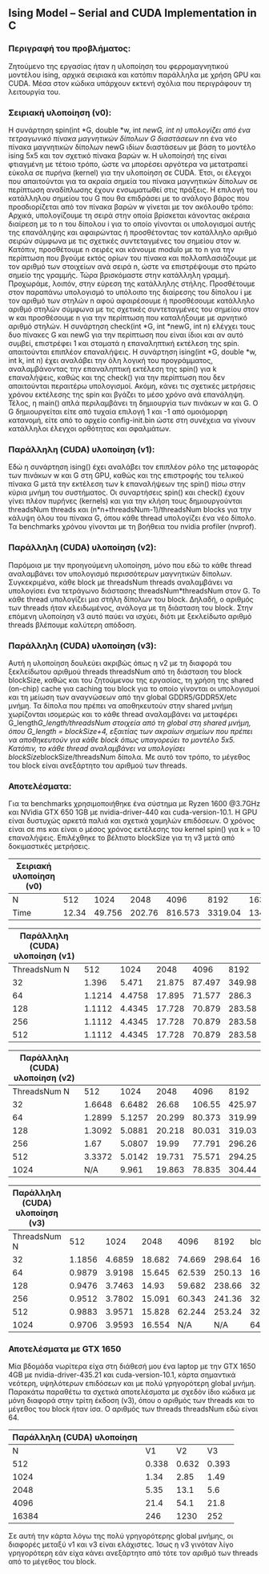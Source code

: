 ## Ising Model – Serial and CUDA Implementation in C

### Περιγραφή του προβλήματος:
Ζητούμενο της εργασίας ήταν η υλοποίηση του φερρομαγνητικού μοντέλου ising, αρχικά σειριακά και κατόπιν παράλληλα με χρήση GPU και CUDA. Μέσα στον κώδικα υπάρχουν εκτενή σχόλια που περιγράφουν τη λειτουργία του.

### Σειριακή υλοποίηση (v0):
Η συνάρτηση spin(int *G, double *w, int *newG, int n) υπολογίζει από ένα τετραγωνικό πίνακα μαγνητικών δίπολων G διαστάσεων n*n ένα νέο πίνακα μαγνητικών δίπολων newG ιδίων διαστάσεων με βάση το μοντέλο ising 5x5 και τον σχετικό πίνακα βαρών w. Η υλοποίησή της είναι φτιαγμένη με τέτοιο τρόπο, ώστε να μπορέσει αργότερα να μετατραπεί εύκολα σε πυρήνα (kernel) για την υλοποίηση σε CUDA. Έτσι, οι έλεγχοι που απαιτούνται για τα ακραία σημεία του πίνακα μαγνητικών δίπολων σε περίπτωση αναδίπλωσης έχουν ενσωματωθεί στις πράξεις. Η επιλογή του κατάλληλου σημείου του G που θα επιδράσει με το ανάλογο βάρος που προσδιορίζεται από τον πίνακα βαρών w γίνεται με τον ακόλουθο τρόπο:
Αρχικά, υπολογίζουμε τη σειρά στην οποία βρίσκεται κάνοντας ακέραια διαίρεση με το n του δίπολου i για το οποίο γίνονται οι υπολογισμοί αυτής της επανάληψης και αφαιρώντας ή προσθέτοντας τον κατάλληλο αριθμό σειρών σύμφωνα με τις σχετικές συντεταγμένες του σημείου στον w. Κατόπιν, προσθέτουμε n σειρές και κάνουμε modulo με το n για την περίπτωση που βγούμε εκτός ορίων του πίνακα και πολλαπλασιάζουμε με τον αριθμό των στοιχείων ανά σειρά n, ώστε να επιστρέψουμε στο πρώτο σημείο της γραμμής. Τώρα βρισκόμαστε στην κατάλληλη γραμμή. 
Προχωράμε, λοιπόν, στην εύρεση της κατάλληλης στήλης. Προσθέτουμε στον παραπάνω υπολογισμό το υπόλοιπο της διαίρεσης του δίπολου i με τον αριθμό των στηλών n αφού αφαιρέσουμε ή προσθέσουμε κατάλληλο αριθμό στηλών σύμφωνα με τις σχετικές συντεταγμένες του σημείου στον w και προσθέσουμε n για την περίπτωση που καταλήξουμε με αρνητικό αριθμό στηλών.
Η συνάρτηση check(int *G, int *newG, int n) ελέγχει τους δυο πίνακες G και newG για την περίπτωση που είναι ίδιοι και αν αυτό συμβεί, επιστρέφει 1 και σταματά η επαναληπτική εκτέλεση της spin. απαιτούνται επιπλέον επαναλήψεις.
Η συνάρτηση ising(int *G, double *w, int k, int n) έχει αναλάβει την όλη λογική του προγράμματος, αναλαμβάνοντας την επαναληπτική εκτέλεση της spin() για k επαναλήψεις, καθώς και της check() για την περίπτωση που δεν απαιτούνται περαιτέρω υπολογισμοί. Ακόμη, κάνει τις σχετικές μετρήσεις χρόνου εκτέλεσης της spin και βγάζει το μέσο χρόνο ανά επανάληψη.
Τέλος, η main() απλά περιλαμβάνει τη δημιουργία των πινάκων w  και G. Ο G δημιουργείται είτε από τυχαία επιλογή 1 και -1 από ομοιόμορφη κατανομή, είτε από το αρχείο config-init.bin ώστε στη συνέχεια να γίνουν κατάλληλοι έλεγχοι ορθότητας και σφαλμάτων.

### Παράλληλη (CUDA) υλοποίηση (v1):
Εδώ η συνάρτηση ising() έχει αναλάβει τον επιπλέον ρόλο της μεταφοράς των πινάκων w και G στη GPU, καθώς και της επιστροφής του τελικού πίνακα G μετά την εκτέλεση των k επαναλήψεων της spin() πίσω στην κύρια μνήμη του συστήματος. Οι συναρτήσεις spin() και check() έχουν γίνει πλέον πυρήνες (kernels) και για την κλήση τους δημιουργούνται threadsNum threads και (n*n+threadsNum-1)/threadsNum blocks για την κάλυψη όλου του πίνακα G, όπου κάθε thread υπολογίζει ένα νέο δίπολο.
Τα benchmarks χρόνου γίνονται με τη βοήθεια του nvidia profiler (nvprof).

### Παράλληλη (CUDA) υλοποίηση (v2):
Παρόμοια με την προηγούμενη υλοποίηση, μόνο που εδώ το κάθε thread αναλαμβάνει τον υπολογισμό περισσότερων μαγνητικών δίπολων. Συγκεκριμένα, κάθε block με threadsNum threads αναλαμβάνει να υπολογίσει ένα τετράγωνο διάστασης threadsNum*threadsNum στον G. Το κάθε thread υπολογίζει μια στήλη δίπολων του block. Δηλαδή, ο αριθμός των threads ήταν κλειδωμένος, ανάλογα με τη διάσταση του block. Στην επόμενη υλοποίηση v3 αυτό παύει να ισχύει, διότι με ξεκλείδωτο αριθμό threads βλέπουμε καλύτερη απόδοση.

### Παράλληλη (CUDA) υλοποίηση (v3):
Αυτή η υλοποίηση δουλεύει ακριβώς όπως η v2 με τη διαφορά του ξεκλείδωτου αριθμού threads threadsNum από τη διάσταση του block blockSize, καθώς και του ζητούμενου της εργασίας, τη χρήση της shared (on-chip) cache για caching του block για το οποίο γίνονται οι υπολογισμοί και τη μείωση των αναγνώσεων από την global GDDR5/GDDR5X/etc μνήμη. Τα δίπολα που πρέπει να αποθηκευτούν στην shared μνήμη χωρίζονται ισομερώς και το κάθε thread αναλαμβάνει να μεταφέρει G_length*G_length/threadsNum στοιχεία από τη global στη shared μνήμη, όπου G_length = blockSize+4, εξαιτίας των ακραίων σημείων που πρέπει να αποθηκευτούν για κάθε block όπως υπαγορεύει το μοντέλο 5x5. Κατόπιν, το κάθε thread αναλαμβάνει να υπολογίσει blockSize*blockSize/threadsNum δίπολα. Με αυτό τον τρόπο, το μέγεθος του block είναι ανεξάρτητο του αριθμού των threads.

### Αποτελέσματα:
Για τα benchmarks χρησιμοποιήθηκε ένα σύστημα με Ryzen 1600 @3.7GHz και NVidia GTX 650 1GB με nvidia-driver-440 και cuda-version-10.1. Η GPU είναι δυστυχώς αρκετά παλιά και σχετικά χαμηλών επιδόσεων. Ο χρόνος είναι σε ms και είναι ο μέσος χρόνος εκτέλεσης του kernel spin() για k = 10 επαναλήψεις. Επιλέχθηκε το βέλτιστο blockSize για τη v3 μετά από δοκιμαστικές μετρήσεις.

|    Σειριακή   υλοποίηση (v0)    |             |              |              |               |               |                |
|---------------------------------|-------------|--------------|--------------|---------------|---------------|----------------|
|    N                            |    512      |    1024      |    2048      |    4096       |    8192       |    16384       |
|    Time                         |    12.34    |    49.756    |    202.76    |    816.573    |    3319.04    |    13418.04    |

|    Παράλληλη   (CUDA) υλοποίηση (v1)    |              |              |              |              |              |
|-----------------------------------------|--------------|--------------|--------------|--------------|--------------|
|    ThreadsNum              N            |    512       |    1024      |    2048      |    4096      |    8192      |
|    32                                   |    1.396     |    5.471     |    21.875    |    87.497    |    349.98    |
|    64                                   |    1.1214    |    4.4758    |    17.895    |    71.577    |    286.3     |
|    128                                  |    1.1112    |    4.4345    |    17.728    |    70.879    |    283.58    |
|    256                                  |    1.1112    |    4.4345    |    17.728    |    70.879    |    283.58    |
|    512                                  |    1.1112    |    4.4345    |    17.728    |    70.879    |    283.58    |

|    Παράλληλη   (CUDA) υλοποίηση (v2)    |              |              |              |              |              |
|-----------------------------------------|--------------|--------------|--------------|--------------|--------------|
|    ThreadsNum              N            |    512       |    1024      |    2048      |    4096      |    8192      |
|    32                                   |    1.6648    |    6.6482    |    26.68     |    106.55    |    425.97    |
|    64                                   |    1.2899    |    5.1257    |    20.299    |    80.373    |    319.99    |
|    128                                  |    1.3092    |    5.0881    |    20.218    |    80.031    |    319.03    |
|    256                                  |    1.67      |    5.0807    |    19.99     |    77.791    |    296.26    |
|    512                                  |    3.3372    |    5.0142    |    19.731    |    75.571    |    294.25    |
|    1024                                 |    N/A       |    9.961     |    19.863    |    78.835    |    304.44    |

|    Παράλληλη   (CUDA) υλοποίηση (v3)    |              |              |              |              |              |                 |
|-----------------------------------------|--------------|--------------|--------------|--------------|--------------|-----------------|
|    ThreadsNum             N             |    512       |    1024      |    2048      |    4096      |    8192      |    blockSize    |
|    32                                   |    1.1856    |    4.6859    |    18.682    |    74.669    |    298.64    |    16           |
|    64                                   |    0.9879    |    3.9198    |    15.645    |    62.539    |    250.13    |    16           |
|    128                                  |    0.9476    |    3.7463    |    14.93     |    59.682    |    238.66    |    32           |
|    256                                  |    0.9512    |    3.7802    |    15.091    |    60.343    |    241.36    |    32           |
|    512                                  |    0.9883    |    3.9571    |    15.828    |    62.244    |    253.24    |    32           |
|    1024                                 |    0.9706    |    3.9593    |    16.554    |    N/A       |    N/A       |    64           |

### Αποτελέσματα με GTX 1650
Μία βδομάδα νωρίτερα είχα στη διάθεσή μου ένα laptop με την GTX 1650 4GB με nvidia-driver-435.21 και cuda-version-10.1, κάρτα σημαντικά νεότερη, υψηλότερων επιδόσεων και με πολύ γρηγορότερη global μνήμη. Παρακάτω παραθέτω τα σχετικά αποτελέσματα με σχεδόν ίδιο κώδικα με μόνη διαφορά στην τρίτη έκδοση (v3), όπου ο αριθμός των threads και το μέγεθος του block ήταν ίσα. Ο αριθμός των threads threadsNum εδώ είναι 64.

|    Παράλληλη   (CUDA) υλοποίηση    |             |             |             |
|------------------------------------|-------------|-------------|-------------|
|    N                               |    V1       |    V2       |    V3       |
|    512                             |    0.338    |    0.632    |    0.393    |
|    1024                            |    1.34     |    2.85     |    1.49     |
|    2048                            |    5.35     |    13.1     |    5.6      |
|    4096                            |    21.4     |    54.1     |    21.8     |
|    16384                           |    246      |    1230     |    252      |

Σε αυτή την κάρτα λόγω της πολύ γρηγορότερης global μνήμης, οι διαφορές μεταξύ v1 και v3 είναι ελάχιστες. Ίσως η v3 γινόταν λίγο γρηγορότερη εάν είχα κάνει ανεξάρτητο από τότε τον αριθμό των threads από το μέγεθος του block.


